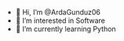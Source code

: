 - 👋 Hi, I’m @ArdaGunduz06
- 👀 I’m interested in Software
- 🌱 I’m currently learning Python 
<!---
ArdaGunduz06/ArdaGunduz06 is a ✨ special ✨ repository because its `README.md` (this file) appears on your GitHub profile.
You can click the Preview link to take a look at your changes.
--->
